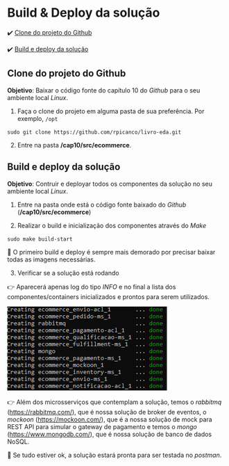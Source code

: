 <h1>Build & Deploy da solução</h1>

:heavy_check_mark: [Clone do projeto do Github](#clone-projeto-github)

:heavy_check_mark: [Build e deploy da solução](#build-deploy-solução)

## Clone do projeto do Github

**Objetivo**: Baixar o código fonte do capítulo 10 do _Github_ para o seu ambiente local _Linux_.

1. Faça o clone do projeto em alguma pasta de sua preferência. Por exemplo, `/opt`

```
sudo git clone https://github.com/rpicanco/livro-eda.git
``` 

2. Entre na pasta **/cap10/src/ecommerce**.

## Build e deploy da solução

**Objetivo**: Contruir e deployar todos os componentes da solução no seu ambiente local _Linux_.

1. Entre na pasta onde está o código fonte baixado do _Github_ (**/cap10/src/ecommerce**)

2. Realizar o build e inicialização dos componentes através do _Make_

```
sudo make build-start
```

:loudspeaker: O primeiro build e deploy é sempre mais demorado por precisar baixar todas as imagens necessárias.

3. Verificar se a solução está rodando

:point_right: Aparecerá apenas log do tipo _INFO_ e no final a lista dos componentes/containers inicializados e prontos para serem utilizados.

<img src="/cap10/imagens/build-start-sucesso.png">

:point_right: Além dos microsserviços que contemplam a solução, temos o _rabbitmq_ (https://rabbitmq.com/), que é nossa solução de broker de eventos, o _mockoon_ (https://mockoon.com/), que é a nossa solução de mock para REST API para simular o gateway de pagamento e temos o _mongo_ (https://www.mongodb.com/), que é nossa solução de banco de dados NoSQL.

:loudspeaker: Se tudo estiver ok, a solução estará pronta para ser testada no _postman_.